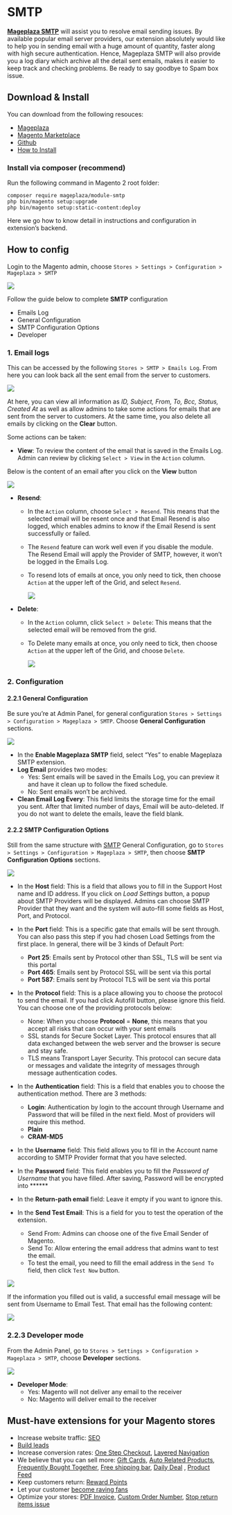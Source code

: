 # SMTP

**[Mageplaza SMTP](https://www.mageplaza.com/magento-2-smtp/)** will assist you to resolve email sending issues. By available popular email server providers, our extension absolutely would like to help you in sending email with a huge amount of quantity, faster along with high secure authentication. Hence, Mageplaza SMTP will also provide you a log diary which archive all the detail sent emails, makes it easier to keep track and checking problems. Be ready to say goodbye to Spam box issue.

## Download & Install

You can download from the following resouces:

- [Mageplaza](https://www.mageplaza.com/magento-2-smtp/)
- [Magento Marketplace](https://marketplace.magento.com/mageplaza-module-smtp.html)
- [Github](https://github.com/mageplaza/magento-2-smtp)
- [How to Install](https://docs.mageplaza.com/smtp-m2/install.html)

### Install via composer (recommend)
Run the following command in Magento 2 root folder:

```
composer require mageplaza/module-smtp
php bin/magento setup:upgrade
php bin/magento setup:static-content:deploy
```

Here we go how to know detail in instructions and configuration in extension’s backend.

## How to config

Login to the Magento admin, choose `Stores > Settings > Configuration > Mageplaza > SMTP`

![](https://i.imgur.com/IXDoxLr.png)

Follow the guide below to complete **SMTP** configuration

* Emails Log
* General Configuration
* SMTP Configuration Options
* Developer

### 1. Email logs

This can be accessed by the following  `Stores > SMTP > Emails Log`. From here you can look back all the sent email from the server to customers.

![](https://i.imgur.com/ad8w9WV.png)

At here, you can view all information as *ID, Subject, From, To, Bcc, Status, Created At* as well as allow admins to take some actions for emails that are sent from the server to customers. At the same time, you also delete all emails by clicking on the **Clear** button.

Some actions can be taken:

* **View**: To review the content of the email that is saved in the Emails Log. Admin can review by clicking `Select > View` in the `Action` column.

Below is the content of an email after you click on the **View** button

  ![](https://i.imgur.com/IZ7EuMt.png)

* **Resend**:

  * In the `Action` column, choose `Select > Resend`. This means that the selected email will be resent once and that Email Resend is also logged, which enables admins to know if the Email Resend is sent successfully or failed.
  * The `Resend` feature can work well even if you disable the module. The Resend Email will apply the Provider of SMTP, however, it won’t be logged in the Emails Log.
  * To resend lots of emails at once, you only need to tick, then choose `Action` at the upper left of the Grid, and select `Resend`.

      ![](https://i.imgur.com/pS7OfD0.png)

* **Delete**: 

  * In the `Action` column, click `Select > Delete`: This means that the selected email will be removed from the grid.
  * To Delete many emails at once, you only need to tick, then choose `Action` at the upper left of the Grid, and choose `Delete`.

      ![](https://i.imgur.com/zX11Azm.png)

### 2. Configuration

#### 2.2.1 General Configuration

Be sure you’re at Admin Panel, for general configuration `Stores > Settings > Configuration > Mageplaza > SMTP`. Choose **General Configuration** sections.

![](https://i.imgur.com/Hm7Wofm.png)

* In the **Enable Mageplaza SMTP** field, select “Yes” to enable Mageplaza SMTP extension.
* **Log Email** provides two modes:
  * Yes: Sent emails will be saved in the Emails Log, you can preview it and have it clean up to follow the fixed schedule.
  * No: Sent emails won’t be archived.
* **Clean Email Log Every**: This field limits the storage time for the email you sent. After that limited number of days, Email will be auto-deleted. If you do not want to delete the emails, leave the field blank.


#### 2.2.2 SMTP Configuration Options
Still from the same structure with [SMTP](https://github.com/mageplaza/magento-2-smtp) General Configuration, go to `Stores > Settings > Configuration > Mageplaza > SMTP`, then choose **SMTP Configuration Options** sections.

![](https://i.imgur.com/uM3osyl.png)

* In the **Host** field: This is a field that allows you to fill in the Support Host name and ID address. If you click on *Load Settings* button, a popup about SMTP Providers will be displayed. Admins can choose SMTP Provider that they want and the system will auto-fill some fields as Host, Port, and Protocol.
* In the **Port** field: This is a specific gate that emails will be sent through. You can also pass this step if you had chosen Load Settings from the first place. In general, there will be 3 kinds of Default Port:
  * **Port 25**: Emails sent by Protocol other than SSL, TLS will be sent via this portal
  * **Port 465**: Emails sent by Protocol SSL will be sent via this portal
  * **Port 587**: Emails sent by Protocol TLS will be sent via this portal

* In the **Protocol** field: This is a place allowing you to choose the protocol to send the email. If you had click Autofill button, please ignore this field. You can choose one of the providing protocols below:
  * None: When you choose **Protocol** = **None**, this means that you accept all risks that can occur with your sent emails
  * SSL stands for Secure Socket Layer. This protocol ensures that all data exchanged between the web server and the browser is secure and stay safe.
  * TLS means Transport Layer Security. This protocol can secure data or messages and validate the integrity of messages through message authentication codes. 

* In the **Authentication** field: This is a field that enables you to choose the authentication method. There are 3 methods:
  * **Login**: Authentication by login to the account through Username and Password that will be filled in the next field. Most of providers will require this method.
  * **Plain**
  * **CRAM-MD5**
* In the **Username** field: This field allows you to fill in the Account name according to SMTP Provider format that you have selected.
* In the **Password** field: This field enables you to fill the *Password of Username* that you have filled. After saving, Password will be encrypted into ******

* In the **Return-path email** field: Leave it empty if you want to ignore this.
* In the **Send Test Email**: This is a field for you to test the operation of the extension.
  * Send From: Admins can choose one of the five Email Sender of Magento.
  * Send To: Allow entering the email address that admins want to test the email.
  * To test the email, you need to fill the email address in the `Send To` field, then click `Test Now` button.

![](https://i.imgur.com/Qgi0sf5.png)

If the information you filled out is valid, a successful email message will be sent from Username to Email Test. That email has the following content:

![](https://i.imgur.com/7aoGqeB.png)

### 2.2.3 Developer mode

From the Admin Panel, go to `Stores > Settings > Configuration > Mageplaza > SMTP`, choose **Developer** sections.

![](https://i.imgur.com/bI84WgH.png)

* **Developer Mode**:
  * Yes: Magento will not deliver any email to the receiver
  * No: Magento will deliver email to the receiver




## Must-have extensions for your Magento stores

- Increase website traffic: [SEO](https://www.mageplaza.com/magento-2-seo-extension/)
- [Build leads](https://www.mageplaza.com/magento-2-better-popup/)
- Increase conversion rates: [One Step Checkout](https://www.mageplaza.com/magento-2-one-step-checkout-extension/), [Layered Navigation](https://www.mageplaza.com/magento-2-layered-navigation-extension/)
- We believe that you can sell more: [Gift Cards](https://www.mageplaza.com/magento-2-gift-card-extension/), [Auto Related Products](https://www.mageplaza.com/magento-2-automatic-related-products/), [Frequently Bought Together](https://www.mageplaza.com/magento-2-frequently-bought-together/), [Free shipping bar](https://www.mageplaza.com/magento-2-free-shipping-bar/), [Daily Deal](https://www.mageplaza.com/magento-2-daily-deal-extension/) , [Product Feed](https://www.mageplaza.com/magento-2-product-feed-extension/)
- Keep customers return: [Reward Points](https://www.mageplaza.com/magento-2-reward-points-extension/)
- Let your customer [become raving fans](https://www.mageplaza.com/magento-2-affiliate-extension/)
- Optimize your stores: [PDF Invoice](https://www.mageplaza.com/magento-2-pdf-invoice-extension/), [Custom Order Number](https://www.mageplaza.com/magento-2-custom-order-number/), [Stop return items issue](https://www.mageplaza.com/magento-2-size-chart/)
